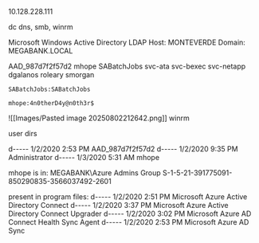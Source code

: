 
10.128.228.111

dc
dns, smb, winrm

Microsoft Windows Active Directory LDAP
Host: MONTEVERDE
Domain: MEGABANK.LOCAL

AAD_987d7f2f57d2
mhope
SABatchJobs
svc-ata
svc-bexec
svc-netapp
dgalanos
roleary
smorgan

`SABatchJobs:SABatchJobs`

`mhope:4n0therD4y@n0th3r$`

![[Images/Pasted image 20250802212642.png]]
winrm

user dirs

d-----         1/2/2020   2:53 PM                AAD_987d7f2f57d2
d-----         1/2/2020   9:35 PM                Administrator
d-----         1/3/2020   5:31 AM                mhope

mhope is in:
MEGABANK\Azure Admins                       Group            S-1-5-21-391775091-850290835-3566037492-2601

present in program files:
d-----         1/2/2020   2:51 PM                Microsoft Azure Active Directory Connect
d-----         1/2/2020   3:37 PM                Microsoft Azure Active Directory Connect Upgrader
d-----         1/2/2020   3:02 PM                Microsoft Azure AD Connect Health Sync Agent
d-----         1/2/2020   2:53 PM                Microsoft Azure AD Sync

